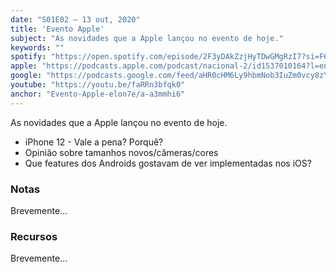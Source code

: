 ```yaml
---
date: "S01E02 — 13 out, 2020"
title: 'Evento Apple'
subject: "As novidades que a Apple lançou no evento de hoje."
keywords: ""
spotify: "https://open.spotify.com/episode/2F3yDAkZzjHyTDwGMgRzI7?si=F6QQTqJfRcmXf2D8qD6Q5g"
apple: "https://podcasts.apple.com/podcast/nacional-2/id1537010164?l=en&i=1000496515537"
google: "https://podcasts.google.com/feed/aHR0cHM6Ly9hbmNob3IuZm0vcy8zYzVjOWFjYy9wb2RjYXN0L3Jzcw/episode/ZTExZTQ4ODUtZDVmOS00ZjE3LWJkNDUtMmJhOTE3MDg3YjVk?sa=X&ved=0CAUQkfYCahcKEwi4oMKMnPXsAhUAAAAAHQAAAAAQBw"
youtube: "https://youtu.be/faRRn3bfqk0"
anchor: "Evento-Apple-elon7e/a-a3mmhi6"
---
```


As novidades que a Apple lançou no evento de hoje.
- iPhone 12 - Vale a pena? Porquê?
- Opinião sobre tamanhos novos/câmeras/cores
- Que features dos Androids gostavam de ver implementadas nos iOS?

### Notas

Brevemente...

### Recursos

Brevemente...